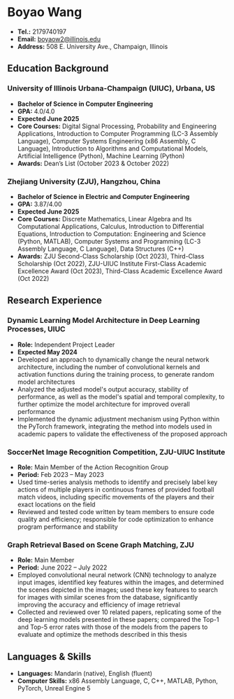 # Boyao Wang

- **Tel.:** 2179740197
- **Email:** boyaow2@illinois.edu
- **Address:** 508 E. University Ave., Champaign, Illinois

## Education Background

### University of Illinois Urbana-Champaign (UIUC), Urbana, US
- **Bachelor of Science in Computer Engineering**
- **GPA:** 4.0/4.0
- **Expected June 2025**
- **Core Courses:** Digital Signal Processing, Probability and Engineering Applications, Introduction to Computer Programming (LC-3 Assembly Language), Computer Systems Engineering (x86 Assembly, C Language), Introduction to Algorithms and Computational Models, Artificial Intelligence (Python), Machine Learning (Python)
- **Awards:** Dean’s List (October 2023 & October 2022)

### Zhejiang University (ZJU), Hangzhou, China
- **Bachelor of Science in Electric and Computer Engineering**
- **GPA:** 3.87/4.00
- **Expected June 2025**
- **Core Courses:** Discrete Mathematics, Linear Algebra and Its Computational Applications, Calculus, Introduction to Differential Equations, Introduction to Computation: Engineering and Science (Python, MATLAB), Computer Systems and Programming (LC-3 Assembly Language, C Language), Data Structures (C++)
- **Awards:** ZJU Second-Class Scholarship (Oct 2023), Third-Class Scholarship (Oct 2022), ZJU-UIUC Institute First-Class Academic Excellence Award (Oct 2023), Third-Class Academic Excellence Award (Oct 2022)

## Research Experience

### Dynamic Learning Model Architecture in Deep Learning Processes, UIUC
- **Role:** Independent Project Leader
- **Expected May 2024**
- Developed an approach to dynamically change the neural network architecture, including the number of convolutional kernels and activation functions during the training process, to generate random model architectures
- Analyzed the adjusted model's output accuracy, stability of performance, as well as the model's spatial and temporal complexity, to further optimize the model architecture for improved overall performance
- Implemented the dynamic adjustment mechanism using Python within the PyTorch framework, integrating the method into models used in academic papers to validate the effectiveness of the proposed approach


### SoccerNet Image Recognition Competition, ZJU-UIUC Institute
- **Role:** Main Member of the Action Recognition Group
- **Period:** Feb 2023 – May 2023
- Used time-series analysis methods to identify and precisely label key actions of multiple players in continuous frames of provided football match videos, including specific movements of the players and their exact locations on the field
- Reviewed and tested code written by team members to ensure code quality and efficiency; responsible for code optimization to enhance program performance and stability


### Graph Retrieval Based on Scene Graph Matching, ZJU
- **Role:** Main Member
- **Period:** June 2022 – July 2022
- Employed convolutional neural network (CNN) technology to analyze input images, identified key features within the images, and determined the scenes depicted in the images; used these key features to search for images with similar scenes from the database, significantly improving the accuracy and efficiency of image retrieval
- Collected and reviewed over 10 related papers, replicating some of the deep learning models presented in these papers; compared the Top-1 and Top-5 error rates with those of the models from the papers to evaluate and optimize the methods described in this thesis

## Languages & Skills

- **Languages:** Mandarin (native), English (fluent)
- **Computer Skills:** x86 Assembly Language, C, C++, MATLAB, Python, PyTorch, Unreal Engine 5
